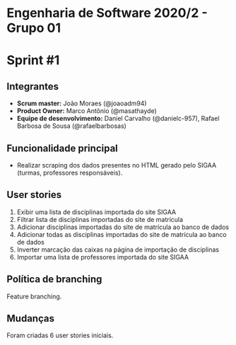 # Engenharia de Software 2020/2 - Grupo 01
# Sprint #1

## Integrantes
* **Scrum master:** João Moraes (@joaoadm94)
* **Product Owner:** Marco Antônio (@masathayde)
* **Equipe de desenvolvimento:** Daniel Carvalho (@danielc-957), Rafael Barbosa de Sousa (@rafaelbarbosas)

## Funcionalidade principal
* Realizar scraping dos dados presentes no HTML gerado pelo SIGAA (turmas, professores responsáveis).

## User stories
1. Exibir uma lista de disciplinas importada do site SIGAA
1. Filtrar lista de disciplinas importadas do site de matrícula
1. Adicionar disciplinas importadas do site de matrícula ao banco de dados
1. Adicionar todas as disciplinas importadas do site de matrícula ao banco de dados
1. Inverter marcação das caixas na página de importação de disciplinas
1. Importar uma lista de professores importada do site SIGAA

## Política de branching
Feature branching.

## Mudanças
Foram criadas 6 user stories iniciais.